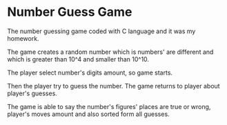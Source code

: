 # Number Guess Game
 The number guessing game coded with C language and it was my homework.

The game creates a random number which is numbers' are different and which is greater than 10^4 and smaller than 10^10.

The player select number's digits amount, so game starts.

Then the player try to guess the number. The game returns to player about player's guesses.

The game is able to say the number's figures' places are true or wrong, player's moves amount and also sorted form all guesses. 
